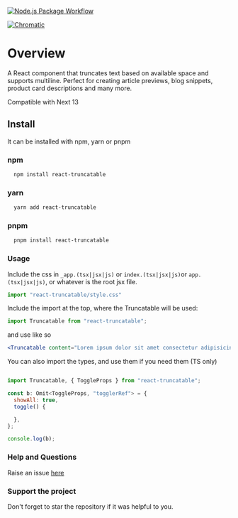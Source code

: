 [![Node.js Package Workflow](https://github.com/Irene-24/react-truncatable/actions/workflows/publish.yaml/badge.svg)](https://github.com/Irene-24/react-truncatable/actions/workflows/publish.yaml)

[![Chromatic](https://github.com/Irene-24/react-truncatable/actions/workflows/chromatic.yaml/badge.svg)](https://github.com/Irene-24/react-truncatable/actions/workflows/chromatic.yaml)

# Overview

A React component that truncates text based on available space and supports multiline. Perfect for creating article previews, blog snippets, product card descriptions and many more.

Compatible with Next 13

## Install

It can be installed with npm, yarn or pnpm

### npm

```sh
  npm install react-truncatable
```

### yarn

```sh
  yarn add react-truncatable
```

### pnpm

```sh
  pnpm install react-truncatable
```

### **Usage**

Include the css in `_app.(tsx|jsx|js)` or `index.(tsx|jsx|js)`or `app.(tsx|jsx|js)`, or whatever is the root jsx file.

```jsx
import "react-truncatable/style.css"
```

Include the import at the top, where the Truncatable will be used:

```jsx
import Truncatable from "react-truncatable";
```

and use like so

```jsx
<Truncatable content="Lorem ipsum dolor sit amet consectetur adipisicing elit. Dolore quae quas fugit repudiandae. A cumque dicta expedita, omnis ex voluptatibus eum quaerat ipsum molestiae id qui cum saepe labore inventore voluptas ipsam necessitatibus mollitia. Libero eum aliquam officiis sit reiciendis nihil hic suscipit delectus doloremque doloribus magnam, eligendi sequi!" />
```

You can also import the types, and use them if you need them (TS only)

```jsx

import Truncatable, { ToggleProps } from "react-truncatable";

const b: Omit<ToggleProps, "togglerRef"> = {
  showAll: true,
  toggle() {

  },
};

console.log(b);

```

### **Help  and Questions**

Raise an issue [here](https://github.com/Irene-24/react-truncatable/issues/new)

### **Support the project**

Don't forget to star the repository if it was helpful to you.
